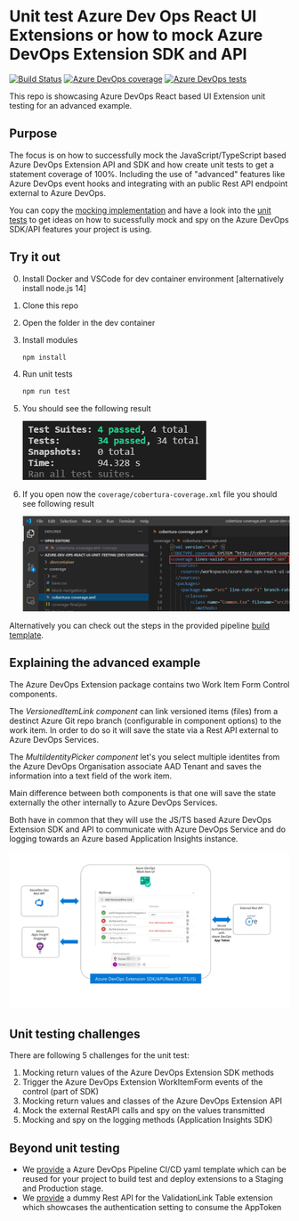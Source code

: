 # Unit test Azure Dev Ops React UI Extensions or how to mock Azure DevOps Extension SDK and API

[![Build Status](https://dev.azure.com/flwagner/Azure%20DevOps%20ReactUI%20Testing/_apis/build/status/h2floh.azure-dev-ops-react-ui-unit-testing?branchName=main&stageName=Build%20Azure%20DevOps%20Extension&label=Extension%20Build)](https://dev.azure.com/flwagner/Azure%20DevOps%20ReactUI%20Testing/_build/latest?definitionId=18&branchName=main)
[![Azure DevOps coverage](https://img.shields.io/azure-devops/coverage/flwagner/Azure%2520DevOps%2520ReactUI%2520Testing/18?label=Extension%20Code%20Coverage)](https://dev.azure.com/flwagner/Azure%20DevOps%20ReactUI%20Testing/_build/latest?definitionId=18&branchName=main)
[![Azure DevOps tests](https://img.shields.io/azure-devops/tests/flwagner/Azure%2520DevOps%2520ReactUI%2520Testing/18?label=Extension%20Test%20Results)](https://dev.azure.com/flwagner/Azure%20DevOps%20ReactUI%20Testing/_build/latest?definitionId=18&branchName=main)

This repo is showcasing Azure DevOps React based UI Extension unit testing for an advanced example.

## Purpose

The focus is on how to successfully mock the JavaScript/TypeScript based Azure DevOps Extension API and SDK
and how create unit tests to get a statement coverage of 100%.
Including the use of "advanced" features like Azure DevOps event hooks and
integrating with an public Rest API endpoint external to Azure DevOps.

You can copy the [mocking implementation](src/__mocks__) and have a look into the [unit tests](src/Tests) to get ideas
on how to sucessfully mock and spy on the Azure DevOps SDK/API features your project is using.

## Try it out

0. Install Docker and VSCode for dev container environment [alternatively install node.js 14]
1. Clone this repo
2. Open the folder in the dev container
3. Install modules

    ```bash
    npm install
    ```

4. Run unit tests

    ```bash
    npm run test
    ```

5. You should see the following result

   ![Unit Test Result](docs/images/unit-test-result.png)

6. If you open now the `coverage/cobertura-coverage.xml` file you should see following result

   ![Coverage Report](docs/images/coverage-report.png)

Alternatively you can check out the steps in the provided pipeline [build template](pipelines/build-extension.yml).

## Explaining the advanced example

The Azure DevOps Extension package contains two Work Item Form Control components.

The _VersionedItemLink component_ can link versioned items (files) from a destinct Azure Git repo branch
(configurable in component options) to the work item.
In order to do so it will save the state via a Rest API external to Azure DevOps Services.

The _MultiIdentityPicker component_ let's you select multiple identites from the Azure DevOps Organisation associate
AAD Tenant and saves the information into a text field of the work item.

Main difference between both components is that one will save the state externally
the other internally to Azure DevOps Services.

Both have in common that they will use the JS/TS based Azure DevOps Extension SDK and API
to communicate with Azure DevOps Service and do logging towards an Azure based Application Insights instance.

![Advanced Example](docs/images/high_level_architecture.png)

## Unit testing challenges

There are following 5 challenges for the unit test:

1. Mocking return values of the Azure DevOps Extension SDK methods
2. Trigger the Azure DevOps Extension WorkItemForm events of the control (part of SDK)
3. Mocking return values and classes of the Azure DevOps Extension API
4. Mock the external RestAPI calls and spy on the values transmitted
5. Mocking and spy on the logging methods (Application Insights SDK)

## Beyond unit testing

- We [provide](pipelines) a Azure DevOps Pipeline CI/CD yaml template which can be reused for your project
to build test and deploy extensions to a Staging and Production stage.
- We [provide](dummyrestapi) a dummy Rest API for the ValidationLink Table extension
which showcases the authentication setting to consume the AppToken
 
